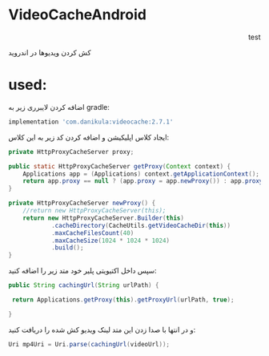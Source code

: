 # VideoCacheAndroid
<p dir='rtl' align='right'>test</p>
کش کردن ویدیوها در اندروید


# used:

اضافه کردن لایبرری زیر به gradle:

```gradle
implementation 'com.danikula:videocache:2.7.1'
```

ایجاد کلاس اپلیکیشن و اضافه کردن کد زیر به این کلاس:

```java
private HttpProxyCacheServer proxy;

public static HttpProxyCacheServer getProxy(Context context) {
    Applications app = (Applications) context.getApplicationContext();
    return app.proxy == null ? (app.proxy = app.newProxy()) : app.proxy;
}

private HttpProxyCacheServer newProxy() {
    //return new HttpProxyCacheServer(this);
    return new HttpProxyCacheServer.Builder(this)
            .cacheDirectory(CacheUtils.getVideoCacheDir(this))
            .maxCacheFilesCount(40)
            .maxCacheSize(1024 * 1024 * 1024)
            .build();
}
```


سپس داخل اکتیویتی پلیر خود متد زیر را اضافه کنید:
```java
public String cachingUrl(String urlPath) {

 return Applications.getProxy(this).getProxyUrl(urlPath, true);

}
```
و در انتها با صدا زدن این متد لینک ویدیو کش شده را دریافت کنید:
```java
Uri mp4Uri = Uri.parse(cachingUrl(videoUrl));
```
